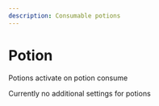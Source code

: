 ```yaml
---
description: Consumable potions
---
```


# Potion

Potions activate on potion consume

Currently no additional settings for potions

